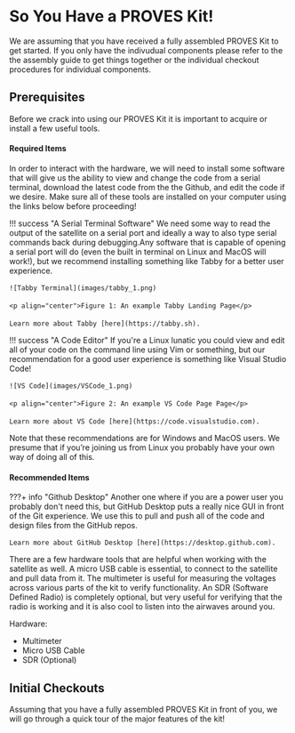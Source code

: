 # So You Have a PROVES Kit!

We are assuming that you have received a fully assembled PROVES Kit to get started. If you only have the indivudual components please refer to the the assembly guide to get things together or the individual checkout procedures for individual components. 

## Prerequisites 

Before we crack into using our PROVES Kit it is important to acquire or install a few useful tools. 

#### Required Items
In order to interact with the hardware, we will need to install some software that will give us the ability to view and change the code from a serial terminal, download the latest code from the the Github, and edit the code if we desire. Make sure all of these tools are installed on your computer using the links below before proceeding! 

!!! success "A Serial Terminal Software"
    We need some way to read the output of the satellite on a serial port and ideally a way to also type serial commands back during debugging.Any software that is capable of opening a serial port will do (even the built in terminal on Linux and MacOS will work!), but we recommend installing something like Tabby for a better user experience.  

    ![Tabby Terminal](images/tabby_1.png)

    <p align="center">Figure 1: An example Tabby Landing Page</p>

    Learn more about Tabby [here](https://tabby.sh). 

!!! success "A Code Editor"
    If you're a Linux lunatic you could view and edit all of your code on the command line using Vim or something, but our recommendation for a good user experience is something like Visual Studio Code!   

    ![VS Code](images/VSCode_1.png)

    <p align="center">Figure 2: An example VS Code Page Page</p>

    Learn more about VS Code [here](https://code.visualstudio.com). 

Note that these recommendations are for Windows and MacOS users. We presume that if you’re joining us from Linux you probably have your own way of doing all of this. 

#### Recommended Items

???+ info "Github Desktop"
    Another one where if you are a power user you probably don't need this, but GitHub Desktop puts a really nice GUI in front of the Git experience. We use this to pull and push all of the code and design files from the GitHub repos.
    
    Learn more about GitHub Desktop [here](https://desktop.github.com).


There are a few hardware tools that are helpful when working with the satellite as well. A micro USB cable is essential, to connect to the satellite and pull data from it. The multimeter is useful for measuring the voltages across various parts of the kit to verify functionality. An SDR (Software Defined Radio) is completely optional, but very useful for verifying that the radio is working and it is also cool to listen into the airwaves around you. 

Hardware:

- Multimeter 
- Micro USB Cable
- SDR (Optional) 

## Initial Checkouts 

Assuming that you have a fully assembled PROVES Kit in front of you, we will go through a quick tour of the major features of the kit!
